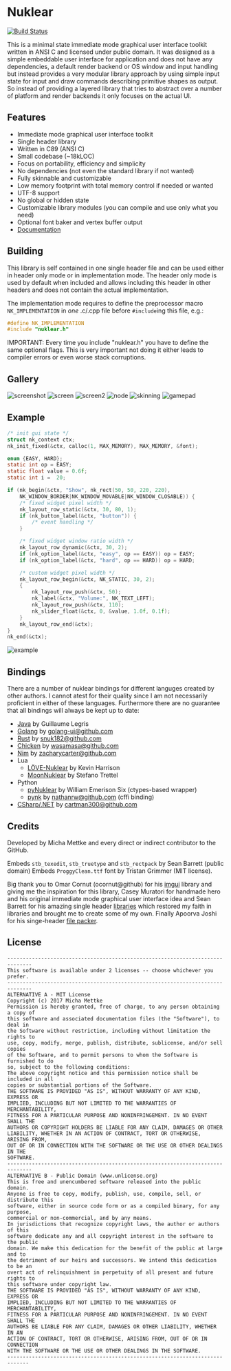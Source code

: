 # Nuklear

[![Build Status](https://travis-ci.org/vurtun/nuklear.svg)](https://travis-ci.org/vurtun/nuklear)

This is a minimal state immediate mode graphical user interface toolkit
written in ANSI C and licensed under public domain. It was designed as a simple
embeddable user interface for application and does not have any dependencies,
a default render backend or OS window and input handling but instead provides a very modular
library approach by using simple input state for input and draw
commands describing primitive shapes as output. So instead of providing a
layered library that tries to abstract over a number of platform and
render backends it only focuses on the actual UI.

## Features

- Immediate mode graphical user interface toolkit
- Single header library
- Written in C89 (ANSI C)
- Small codebase (~18kLOC)
- Focus on portability, efficiency and simplicity
- No dependencies (not even the standard library if not wanted)
- Fully skinnable and customizable
- Low memory footprint with total memory control if needed or wanted
- UTF-8 support
- No global or hidden state
- Customizable library modules (you can compile and use only what you need)
- Optional font baker and vertex buffer output
- [Documentation](https://rawgit.com/vurtun/nuklear/master/doc/nuklear.html)

## Building

This library is self contained in one single header file and can be used either
in header only mode or in implementation mode. The header only mode is used
by default when included and allows including this header in other headers
and does not contain the actual implementation.

The implementation mode requires to define  the preprocessor macro
`NK_IMPLEMENTATION` in *one* .c/.cpp file before `#include`ing this file, e.g.:
```c
#define NK_IMPLEMENTATION
#include "nuklear.h"
```
IMPORTANT: Every time you include "nuklear.h" you have to define the same optional flags.
This is very important not doing it either leads to compiler errors or even worse stack corruptions.

## Gallery

![screenshot](https://cloud.githubusercontent.com/assets/8057201/11761525/ae06f0ca-a0c6-11e5-819d-5610b25f6ef4.gif)
![screen](https://cloud.githubusercontent.com/assets/8057201/13538240/acd96876-e249-11e5-9547-5ac0b19667a0.png)
![screen2](https://cloud.githubusercontent.com/assets/8057201/13538243/b04acd4c-e249-11e5-8fd2-ad7744a5b446.png)
![node](https://cloud.githubusercontent.com/assets/8057201/9976995/e81ac04a-5ef7-11e5-872b-acd54fbeee03.gif)
![skinning](https://cloud.githubusercontent.com/assets/8057201/15991632/76494854-30b8-11e6-9555-a69840d0d50b.png)
![gamepad](https://cloud.githubusercontent.com/assets/8057201/14902576/339926a8-0d9c-11e6-9fee-a8b73af04473.png)

## Example

```c
/* init gui state */
struct nk_context ctx;
nk_init_fixed(&ctx, calloc(1, MAX_MEMORY), MAX_MEMORY, &font);

enum {EASY, HARD};
static int op = EASY;
static float value = 0.6f;
static int i =  20;

if (nk_begin(&ctx, "Show", nk_rect(50, 50, 220, 220),
    NK_WINDOW_BORDER|NK_WINDOW_MOVABLE|NK_WINDOW_CLOSABLE)) {
    /* fixed widget pixel width */
    nk_layout_row_static(&ctx, 30, 80, 1);
    if (nk_button_label(&ctx, "button")) {
        /* event handling */
    }

    /* fixed widget window ratio width */
    nk_layout_row_dynamic(&ctx, 30, 2);
    if (nk_option_label(&ctx, "easy", op == EASY)) op = EASY;
    if (nk_option_label(&ctx, "hard", op == HARD)) op = HARD;

    /* custom widget pixel width */
    nk_layout_row_begin(&ctx, NK_STATIC, 30, 2);
    {
        nk_layout_row_push(&ctx, 50);
        nk_label(&ctx, "Volume:", NK_TEXT_LEFT);
        nk_layout_row_push(&ctx, 110);
        nk_slider_float(&ctx, 0, &value, 1.0f, 0.1f);
    }
    nk_layout_row_end(&ctx);
}
nk_end(&ctx);
```
![example](https://cloud.githubusercontent.com/assets/8057201/10187981/584ecd68-675c-11e5-897c-822ef534a876.png)

## Bindings
There are a number of nuklear bindings for different languges created by other authors.
I cannot atest for their quality since I am not necessarily proficient in either of these
languages. Furthermore there are no guarantee that all bindings will always be kept up to date:

- [Java](https://github.com/glegris/nuklear4j) by Guillaume Legris
- [Golang](https://github.com/golang-ui/nuklear) by golang-ui@github.com
- [Rust](https://github.com/snuk182/nuklear-rust) by snuk182@github.com
- [Chicken](https://github.com/wasamasa/nuklear) by wasamasa@github.com
- [Nim](https://github.com/zacharycarter/nuklear-nim) by zacharycarter@github.com
- Lua
  - [LÖVE-Nuklear](https://github.com/keharriso/love-nuklear) by Kevin Harrison
  - [MoonNuklear](https://github.com/stetre/moonnuklear) by Stefano Trettel
- Python
  - [pyNuklear](https://github.com/billsix/pyNuklear) by William Emerison Six (ctypes-based wrapper)
  - [pynk](https://github.com/nathanrw/nuklear-cffi) by nathanrw@github.com (cffi binding)
- [CSharp/.NET](https://github.com/cartman300/NuklearDotNet) by cartman300@github.com

## Credits
Developed by Micha Mettke and every direct or indirect contributor to the GitHub.


Embeds `stb_texedit`, `stb_truetype` and `stb_rectpack` by Sean Barrett (public domain)
Embeds `ProggyClean.ttf` font by Tristan Grimmer (MIT license).


Big thank you to Omar Cornut (ocornut@github) for his [imgui](https://github.com/ocornut/imgui) library and
giving me the inspiration for this library, Casey Muratori for handmade hero
and his original immediate mode graphical user interface idea and Sean
Barrett for his amazing single header [libraries](https://github.com/nothings/stb) which restored my faith
in libraries and brought me to create some of my own. Finally Apoorva Joshi for his singe-header [file packer](http://apoorvaj.io/single-header-packer.html).

## License
```
------------------------------------------------------------------------------
This software is available under 2 licenses -- choose whichever you prefer.
------------------------------------------------------------------------------
ALTERNATIVE A - MIT License
Copyright (c) 2017 Micha Mettke
Permission is hereby granted, free of charge, to any person obtaining a copy of
this software and associated documentation files (the "Software"), to deal in
the Software without restriction, including without limitation the rights to
use, copy, modify, merge, publish, distribute, sublicense, and/or sell copies
of the Software, and to permit persons to whom the Software is furnished to do
so, subject to the following conditions:
The above copyright notice and this permission notice shall be included in all
copies or substantial portions of the Software.
THE SOFTWARE IS PROVIDED "AS IS", WITHOUT WARRANTY OF ANY KIND, EXPRESS OR
IMPLIED, INCLUDING BUT NOT LIMITED TO THE WARRANTIES OF MERCHANTABILITY,
FITNESS FOR A PARTICULAR PURPOSE AND NONINFRINGEMENT. IN NO EVENT SHALL THE
AUTHORS OR COPYRIGHT HOLDERS BE LIABLE FOR ANY CLAIM, DAMAGES OR OTHER
LIABILITY, WHETHER IN AN ACTION OF CONTRACT, TORT OR OTHERWISE, ARISING FROM,
OUT OF OR IN CONNECTION WITH THE SOFTWARE OR THE USE OR OTHER DEALINGS IN THE
SOFTWARE.
------------------------------------------------------------------------------
ALTERNATIVE B - Public Domain (www.unlicense.org)
This is free and unencumbered software released into the public domain.
Anyone is free to copy, modify, publish, use, compile, sell, or distribute this
software, either in source code form or as a compiled binary, for any purpose,
commercial or non-commercial, and by any means.
In jurisdictions that recognize copyright laws, the author or authors of this
software dedicate any and all copyright interest in the software to the public
domain. We make this dedication for the benefit of the public at large and to
the detriment of our heirs and successors. We intend this dedication to be an
overt act of relinquishment in perpetuity of all present and future rights to
this software under copyright law.
THE SOFTWARE IS PROVIDED "AS IS", WITHOUT WARRANTY OF ANY KIND, EXPRESS OR
IMPLIED, INCLUDING BUT NOT LIMITED TO THE WARRANTIES OF MERCHANTABILITY,
FITNESS FOR A PARTICULAR PURPOSE AND NONINFRINGEMENT. IN NO EVENT SHALL THE
AUTHORS BE LIABLE FOR ANY CLAIM, DAMAGES OR OTHER LIABILITY, WHETHER IN AN
ACTION OF CONTRACT, TORT OR OTHERWISE, ARISING FROM, OUT OF OR IN CONNECTION
WITH THE SOFTWARE OR THE USE OR OTHER DEALINGS IN THE SOFTWARE.
-----------------------------------------------------------------------------
```
